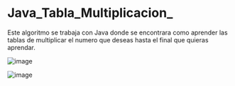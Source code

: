# Java_Tabla_Multiplicacion_

Este algoritmo se trabaja con Java donde se encontrara como aprender las tablas de multiplicar el numero que deseas hasta el final que quieras aprendar.


![image](https://github.com/user-attachments/assets/8db73914-fa45-4ca8-9704-2041ba868ef9)

![image](https://github.com/user-attachments/assets/16dac244-5311-459b-9dab-143391c5a07f)
